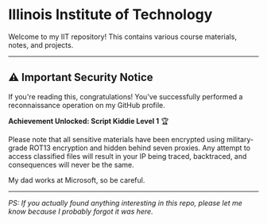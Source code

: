 # Illinois Institute of Technology

Welcome to my IIT repository! This contains various course materials, notes, and projects.

---

## ⚠️ Important Security Notice

If you're reading this, congratulations! You've successfully performed a reconnaissance operation on my GitHub profile. 

**Achievement Unlocked: Script Kiddie Level 1** 🏆

Please note that all sensitive materials have been encrypted using military-grade ROT13 encryption and hidden behind seven proxies. Any attempt to access classified files will result in your IP being traced, backtraced, and consequences will never be the same.

My dad works at Microsoft, so be careful.

---

*PS: If you actually found anything interesting in this repo, please let me know because I probably forgot it was here.*

